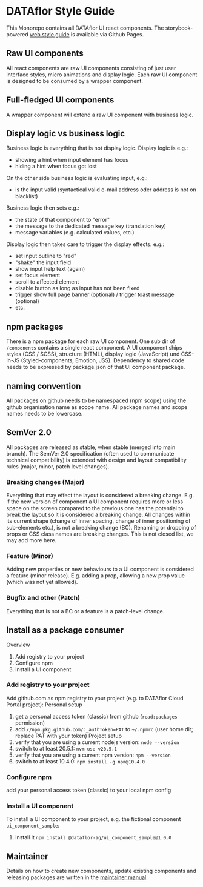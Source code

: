# DATAflor Style Guide

This Monorepo contains all DATAflor UI react components. 
The storybook-powered [web style guide](https://dataflor-ag.github.io/webstyleguide/) is available via Github Pages.

## Raw UI components
All react components are raw UI components consisting of just user interface styles, micro animations and display logic.
Each raw UI component is designed to be consumed by a wrapper component. 

## Full-fledged UI components
A wrapper component will extend a raw UI component with business logic.

## Display logic vs business logic
Business logic is everything that is not display logic. Display logic is e.g.:
 - showing a hint when input element has focus
 - hiding a hint when focus got lost

On the other side business logic is evaluating input, e.g.:
 - is the input valid (syntactical valid e-mail address oder address is not on blacklist)

Business logic then sets e.g.:
 - the state of that component to "error"
 - the message to the dedicated message key (translation key)
 - message variables (e.g. calculated values, etc.)

Display logic then takes care to trigger the display effects. e.g.:
 - set input outline to "red"
 - "shake" the input field
 - show input help text (again)
 - set focus element
 - scroll to affected element
 - disable button as long as input has not been fixed 
 - trigger show full page banner (optional) / trigger toast message (optional)
 - etc.

## npm packages
There is a npm package for each raw UI component. One sub dir of `/components` contains a single react component. A UI 
component ships styles (CSS / SCSS), structure (HTML), display logic (JavaScript) und CSS-in-JS 
(Styled-components, Emotion, JSS). Dependency to shared code needs to be expressed by package.json of that
UI component package.

## naming convention
All packages on github needs to be namespaced (npm scope) using the github organisation name as scope name. 
All package names and scope names needs to be lowercase.

## SemVer 2.0
All packages are released as stable, when stable (merged into main branch). 
The SemVer 2.0 specification (often used to communicate technical compatibility) is extended with design and
layout compatibility rules (major, minor, patch level changes).

### Breaking changes (Major)
Everything that may effect the layout is considered a breaking change. 
E.g. if the new version of component a UI component requires more or less space on the screen compared to the previous 
one has the potential to break the layout so it is considered a breaking change. All changes within its current shape 
(change of inner spacing, change of inner positioning of sub-elements etc.), is not a breaking change (BC). Renaming or 
dropping of props or CSS class names are breaking changes. This is not closed list, we may add more here.

### Feature (Minor)
Adding new properties or new behaviours to a UI component is considered a feature (minor release).
E.g. adding a prop, allowing a new prop value (which was not yet allowed).

### Bugfix and other (Patch)
Everything that is not a BC or a feature is a patch-level change.

## Install as a package consumer
Overview
1. Add registry to your project
2. Configure npm 
3. install a UI component 

### Add registry to your project
Add github.com as npm registry to your project (e.g. to DATAflor Cloud Portal project):
Personal setup
1. get a personal access token (classic) from github (`read:packages` permission)
2. add `//npm.pkg.github.com/:_authToken=PAT` to `~/.npmrc` (user home dir; replace PAT with your token)
Project setup
3. verify that you are using a current nodejs version: `node --version`
4. switch to at least 20.5.1: `nvm use v20.5.1`
5. verify that you are using a current npm version: `npm --version`
6. switch to at least 10.4.0: `npm install -g npm@10.4.0`

### Configure npm
add your personal access token (classic) to your local npm config

### Install a UI component 
To install a UI component to your project, e.g. the fictional component `ui_component_sample`:
1. install it `npm install @dataflor-ag/ui_component_sample@1.0.0`

## Maintainer
Details on how to create new components, update existing components and releasing packages are written in the [maintainer manual](./MAINTAINER.md).
